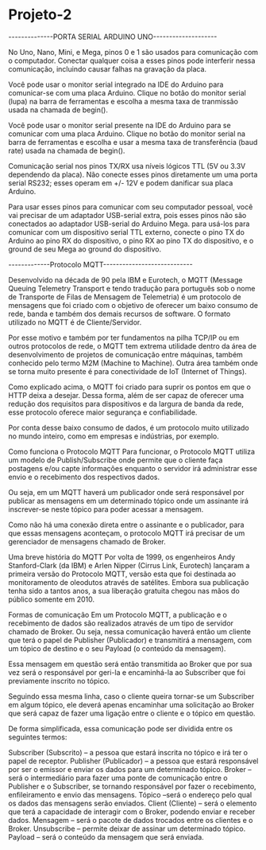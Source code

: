 # Projeto-2

--------------PORTA SERIAL ARDUINO UNO--------------------

No Uno, Nano, Mini, e Mega, pinos 0 e 1 são usados para comunicação com o computador. Conectar qualquer coisa a esses pinos pode interferir nessa comunicação, incluindo causar falhas na gravação da placa.

Você pode usar o monitor serial integrado na IDE do Arduino para comunicar-se com uma placa Arduino. Clique no botão do monitor serial (lupa) na barra de ferramentas e escolha a mesma taxa de tranmissão usada na chamada de begin().

Você pode usar o monitor serial presente na IDE do Arduino para se comunicar com uma placa Arduino. Clique no botão do monitor serial na barra de ferramentas e escolha e usar a mesma taxa de transferência (baud rate) usada na chamada de begin().

Comunicação serial nos pinos TX/RX usa níveis lógicos TTL (5V ou 3.3V dependendo da placa). Não conecte esses pinos diretamente um uma porta serial RS232; esses operam em +/- 12V e podem danificar sua placa Arduino.

Para usar esses pinos para comunicar com seu computador pessoal, você vai precisar de um adaptador USB-serial extra, pois esses pinos não são conectados ao adaptador USB-serial do Arduino Mega. para usá-los para comunicar com um dispositivo serial TTL externo, conecte o pino TX do Arduino ao pino RX do dispositivo, o pino RX ao pino TX do dispositivo, e o ground de seu Mega ao ground do dispositivo.

-------------Protocolo MQTT----------------------------

Desenvolvido na década de 90 pela IBM e Eurotech, o MQTT (Message Queuing Telemetry Transport e tendo tradução para português sob o nome de Transporte de Filas de Mensagem de Telemetria) é um protocolo de mensagens que foi criado com o objetivo de oferecer um baixo consumo de rede, banda e também dos demais recursos de software. O formato utilizado no MQTT é de Cliente/Servidor.

Por esse motivo e também por ter fundamentos na pilha TCP/IP ou em outros protocolos de rede, o MQTT tem extrema utilidade dentro da área de desenvolvimento de projetos de comunicação entre máquinas, também conhecido pelo termo M2M (Machine to Machine). Outra área também onde se torna muito presente é para conectividade de IoT (Internet of Things).

Como explicado acima, o MQTT foi criado para suprir os pontos em que o HTTP deixa a desejar. Dessa forma, além de ser capaz de oferecer uma redução dos requisitos para dispositivos e da largura de banda da rede, esse protocolo oferece maior segurança e confiabilidade.

Por conta desse baixo consumo de dados, é um protocolo muito utilizado no mundo inteiro, como em empresas e indústrias, por exemplo.

Como funciona o Protocolo MQTT
Para funcionar, o Protocolo MQTT utiliza um modelo de Publish/Subscribe onde permite que o cliente faça postagens e/ou capte informações enquanto o servidor irá administrar esse envio e o recebimento dos respectivos dados.

Ou seja, em um MQTT haverá um publicador onde será responsável por publicar as mensagens em um determinado tópico onde um assinante irá inscrever-se neste tópico para poder acessar a mensagem.

Como não há uma conexão direta entre o assinante e o publicador, para que essas mensagens aconteçam, o protocolo MQTT irá precisar de um gerenciador de mensagens chamado de Broker.

Uma breve história do MQTT
Por volta de 1999, os engenheiros Andy Stanford-Clark (da IBM) e Arlen Nipper (Cirrus Link, Eurotech) lançaram a primeira versão do Protocolo MQTT, versão esta que foi destinada ao monitoramento de oleodutos através de satélites. Embora sua publicação tenha sido a tantos anos, a sua liberação gratuita chegou nas mãos do público somente em 2010.

Formas de comunicação
Em um Protocolo MQTT, a publicação e o recebimento de dados são realizados através de um tipo de servidor chamado de Broker. Ou seja, nessa comunicação haverá então um cliente que terá o papel de Publisher (Publicador) e transmitirá a mensagem, com um tópico de destino e o seu Payload (o conteúdo da mensagem).

Essa mensagem em questão será então transmitida ao Broker que por sua vez será o responsável por geri-la e encaminhá-la ao Subscriber que foi previamente inscrito no tópico.

Seguindo essa mesma linha, caso o cliente queira tornar-se um Subscriber em algum tópico, ele deverá apenas encaminhar uma solicitação ao Broker que será capaz de fazer uma ligação entre o cliente e o tópico em questão.

De forma simplificada, essa comunicação pode ser dividida entre os seguintes termos:

Subscriber (Subscrito) – a pessoa que estará inscrita no tópico e irá ter o papel de receptor.
Publisher (Publicador) – a pessoa que estará responsável por ser o emissor e enviar os dados para um determinado tópico.
Broker – será o intermediário para fazer uma ponte de comunicação entre o Publisher e o Subscriber, se tornando responsável por fazer o recebimento, enfileiramento e envio das mensagens.
Tópico –será o endereço pelo qual os dados das mensagens serão enviados.
Client (Cliente) – será o elemento que terá a capacidade de interagir com o Broker, podendo enviar e receber dados.
Mensagem – será o pacote de dados trocados entre os clientes e o Broker.
Unsubscribe – permite deixar de assinar um determinado tópico.
Payload – será o conteúdo da mensagem que será enviada.
